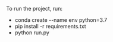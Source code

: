 To run the project, run:
- conda create --name env python=3.7
- pip install -r requirements.txt
- python run.py

 
